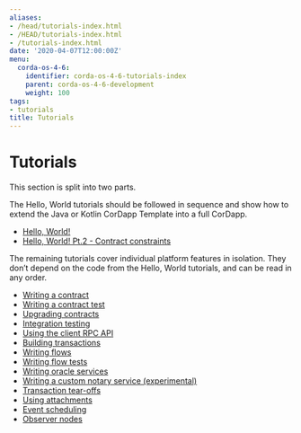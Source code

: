 ```yaml
---
aliases:
- /head/tutorials-index.html
- /HEAD/tutorials-index.html
- /tutorials-index.html
date: '2020-04-07T12:00:00Z'
menu:
  corda-os-4-6:
    identifier: corda-os-4-6-tutorials-index
    parent: corda-os-4-6-development
    weight: 100
tags:
- tutorials
title: Tutorials
---
```



# Tutorials

This section is split into two parts.

The Hello, World tutorials should be followed in sequence and show how to extend the Java or Kotlin CorDapp Template
into a full CorDapp.



* [Hello, World!](hello-world-introduction.md)
* [Hello, World! Pt.2 - Contract constraints](tut-two-party-introduction.md)



The remaining tutorials cover individual platform features in isolation. They don’t depend on the code from the Hello,
World tutorials, and can be read in any order.



* [Writing a contract](tutorial-contract.md)
* [Writing a contract test](tutorial-test-dsl.md)
* [Upgrading contracts](contract-upgrade.md)
* [Integration testing](tutorial-integration-testing.md)
* [Using the client RPC API](tutorial-clientrpc-api.md)
* [Building transactions](tutorial-building-transactions.md)
* [Writing flows](flow-state-machines.md)
* [Writing flow tests](flow-testing.md)
* [Writing oracle services](oracles.md)
* [Writing a custom notary service (experimental)](tutorial-custom-notary.md)
* [Transaction tear-offs](tutorial-tear-offs.md)
* [Using attachments](tutorial-attachments.md)
* [Event scheduling](event-scheduling.md)
* [Observer nodes](tutorial-observer-nodes.md)



